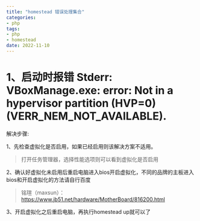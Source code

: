 ```yaml
---
title: "homestead 错误处理集合"
categories:
- php
tags:
- php
- homestead
date: 2022-11-10
---
```

# 1、启动时报错 Stderr: VBoxManage.exe: error: Not in a hypervisor partition (HVP=0) (VERR_NEM_NOT_AVAILABLE).
解决步骤:

1、先检查虚拟化是否启用，如果已经启用则该解决方案不适用。
> 打开任务管理器，选择性能选项则可以看到虚拟化是否启用

2、确认好虚拟化未启用后重启电脑进入bios开启虚拟化，不同的品牌的主板进入bios和开启虚拟化的方法请自行百度
> 铭瑄（maxsun）：https://www.jb51.net/hardware/MotherBoard/816200.html

3、开启虚拟化之后重启电脑，再执行homestead up就可以了